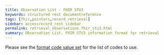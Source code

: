 ```yaml
---
title: Observation List - FHIR STU3
keywords: structured rest documentreference
tags: [fhir,pointers,record_retrieval]
sidebar: accessrecord_rest_sidebar
permalink: retrieval_observations_fhir_stu3.html
summary: Observation List, FHIR STU3 information format for retrieval
---
```


Please see the [format code value set](https://fhir.nhs.uk/STU3/ValueSet/NRL-FormatCode-1) for the list of codes to use. 